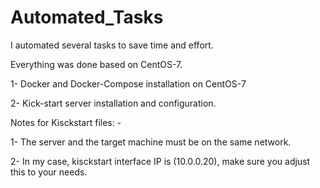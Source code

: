 # Automated_Tasks
I automated several tasks to save time and effort.

Everything was done based on CentOS-7.


1- Docker and Docker-Compose installation on CentOS-7 

2- Kick-start server installation and configuration.

Notes for Kisckstart files: -

1- The server and the target machine must be on the same network.

2- In my case, kisckstart interface IP is (10.0.0.20), make sure you adjust this to your needs.
